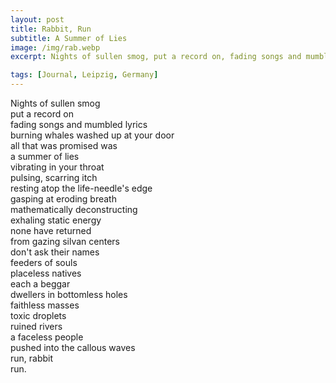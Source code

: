 ```yaml
---
layout: post
title: Rabbit, Run
subtitle: A Summer of Lies
image: /img/rab.webp
excerpt: Nights of sullen smog, put a record on, fading songs and mumbled lyrics, burning whales washed up at your door, all that was promised was, a summer of lies ...

tags: [Journal, Leipzig, Germany]
---
```

Nights of sullen smog  
put a record on  
fading songs and mumbled lyrics  
burning whales washed up at your door  
all that was promised was  
a summer of lies  
vibrating in your throat  
pulsing, scarring itch  
resting atop the life-needle's edge  
gasping at eroding breath  
mathematically deconstructing  
exhaling static energy  
none have returned  
from gazing silvan centers  
don't ask their names  
feeders of souls  
placeless natives  
each a beggar  
dwellers in bottomless holes  
faithless masses  
toxic droplets  
ruined rivers  
a faceless people  
pushed into the callous waves  
run, rabbit  
run.  
